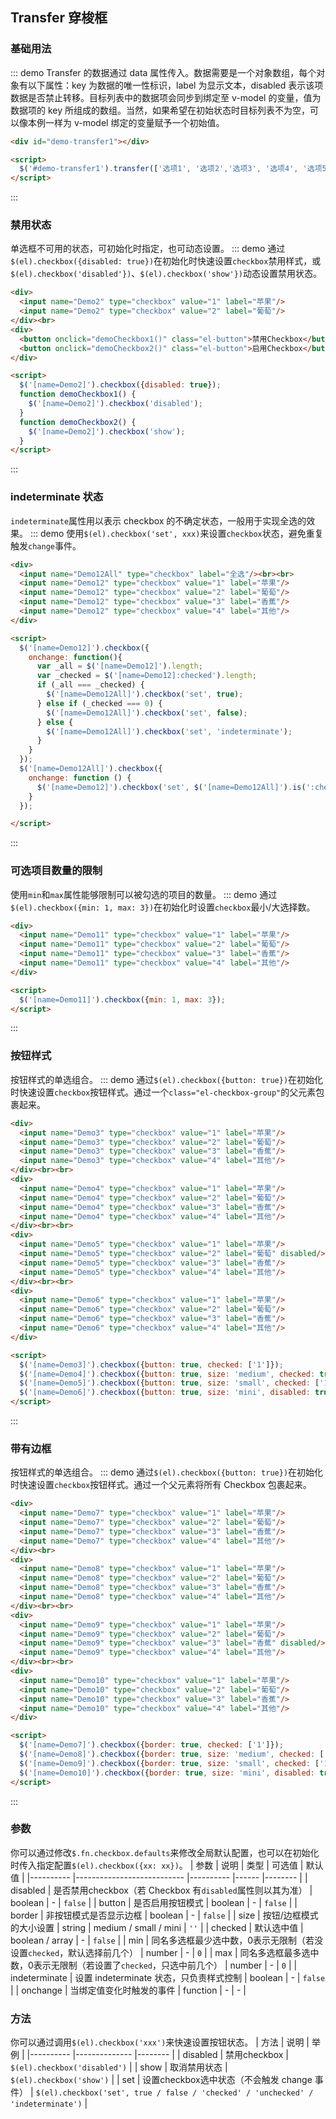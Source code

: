 ## Transfer 穿梭框

### 基础用法
::: demo Transfer 的数据通过 data 属性传入。数据需要是一个对象数组，每个对象有以下属性：key 为数据的唯一性标识，label 为显示文本，disabled 表示该项数据是否禁止转移。目标列表中的数据项会同步到绑定至 v-model 的变量，值为数据项的 key 所组成的数组。当然，如果希望在初始状态时目标列表不为空，可以像本例一样为 v-model 绑定的变量赋予一个初始值。

``` html
<div id="demo-transfer1"></div>

<script>
  $('#demo-transfer1').transfer(['选项1', '选项2','选项3', '选项4', '选项5']);
</script>
```
:::

### 禁用状态
单选框不可用的状态，可初始化时指定，也可动态设置。
::: demo 通过`$(el).checkbox({disabled: true})`在初始化时快速设置`checkbox`禁用样式，或`$(el).checkbox('disabled'})`、`$(el).checkbox('show'})`动态设置禁用状态。

``` html
<div>
  <input name="Demo2" type="checkbox" value="1" label="苹果"/>
  <input name="Demo2" type="checkbox" value="2" label="葡萄"/>
</div><br>
<div>
  <button onclick="demoCheckbox1()" class="el-button">禁用Checkbox</button>
  <button onclick="demoCheckbox2()" class="el-button">启用Checkbox</button>
</div>

<script>
  $('[name=Demo2]').checkbox({disabled: true});
  function demoCheckbox1() {
    $('[name=Demo2]').checkbox('disabled');
  }
  function demoCheckbox2() {
    $('[name=Demo2]').checkbox('show');
  }
</script>
```
:::

### indeterminate 状态
`indeterminate`属性用以表示 checkbox 的不确定状态，一般用于实现全选的效果。
::: demo 使用`$(el).checkbox('set', xxx)`来设置`checkbox`状态，避免重复触发`change`事件。

``` html
<div>
  <input name="Demo12All" type="checkbox" label="全选"/><br><br>
  <input name="Demo12" type="checkbox" value="1" label="苹果"/>
  <input name="Demo12" type="checkbox" value="2" label="葡萄"/>
  <input name="Demo12" type="checkbox" value="3" label="香蕉"/>
  <input name="Demo12" type="checkbox" value="4" label="其他"/>
</div>

<script>
  $('[name=Demo12]').checkbox({
    onchange: function(){
      var _all = $('[name=Demo12]').length;
      var _checked = $('[name=Demo12]:checked').length;
      if (_all === _checked) {
        $('[name=Demo12All]').checkbox('set', true);
      } else if (_checked === 0) {
        $('[name=Demo12All]').checkbox('set', false);
      } else {
        $('[name=Demo12All]').checkbox('set', 'indeterminate');
      }
    }
  });
  $('[name=Demo12All]').checkbox({
    onchange: function () {
      $('[name=Demo12]').checkbox('set', $('[name=Demo12All]').is(':checked'));
    }
  });

</script>
```
:::

### 可选项目数量的限制
使用`min`和`max`属性能够限制可以被勾选的项目的数量。
::: demo 通过`$(el).checkbox({min: 1, max: 3})`在初始化时设置`checkbox`最小/大选择数。

``` html
<div>
  <input name="Demo11" type="checkbox" value="1" label="苹果"/>
  <input name="Demo11" type="checkbox" value="2" label="葡萄"/>
  <input name="Demo11" type="checkbox" value="3" label="香蕉"/>
  <input name="Demo11" type="checkbox" value="4" label="其他"/>
</div>

<script>
  $('[name=Demo11]').checkbox({min: 1, max: 3});
</script>
```
:::

### 按钮样式
按钮样式的单选组合。
::: demo 通过`$(el).checkbox({button: true})`在初始化时快速设置`checkbox`按钮样式。通过一个`class="el-checkbox-group"`的父元素包裹起来。

``` html
<div>
  <input name="Demo3" type="checkbox" value="1" label="苹果"/>
  <input name="Demo3" type="checkbox" value="2" label="葡萄"/>
  <input name="Demo3" type="checkbox" value="3" label="香蕉"/>
  <input name="Demo3" type="checkbox" value="4" label="其他"/>
</div><br><br>
<div>
  <input name="Demo4" type="checkbox" value="1" label="苹果"/>
  <input name="Demo4" type="checkbox" value="2" label="葡萄"/>
  <input name="Demo4" type="checkbox" value="3" label="香蕉"/>
  <input name="Demo4" type="checkbox" value="4" label="其他"/>
</div><br><br>
<div>
  <input name="Demo5" type="checkbox" value="1" label="苹果"/>
  <input name="Demo5" type="checkbox" value="2" label="葡萄" disabled/>
  <input name="Demo5" type="checkbox" value="3" label="香蕉"/>
  <input name="Demo5" type="checkbox" value="4" label="其他"/>
</div><br><br>
<div>
  <input name="Demo6" type="checkbox" value="1" label="苹果"/>
  <input name="Demo6" type="checkbox" value="2" label="葡萄"/>
  <input name="Demo6" type="checkbox" value="3" label="香蕉"/>
  <input name="Demo6" type="checkbox" value="4" label="其他"/>
</div>

<script>
  $('[name=Demo3]').checkbox({button: true, checked: ['1']});
  $('[name=Demo4]').checkbox({button: true, size: 'medium', checked: true});
  $('[name=Demo5]').checkbox({button: true, size: 'small', checked: ['1']});
  $('[name=Demo6]').checkbox({button: true, size: 'mini', disabled: true, checked: ['1']});
</script>
```
:::

### 带有边框
按钮样式的单选组合。
::: demo 通过`$(el).checkbox({button: true})`在初始化时快速设置`checkbox`按钮样式。通过一个父元素将所有 Checkbox 包裹起来。

``` html
<div>
  <input name="Demo7" type="checkbox" value="1" label="苹果"/>
  <input name="Demo7" type="checkbox" value="2" label="葡萄"/>
  <input name="Demo7" type="checkbox" value="3" label="香蕉"/>
  <input name="Demo7" type="checkbox" value="4" label="其他"/>
</div><br>
<div>
  <input name="Demo8" type="checkbox" value="1" label="苹果"/>
  <input name="Demo8" type="checkbox" value="2" label="葡萄"/>
  <input name="Demo8" type="checkbox" value="3" label="香蕉"/>
  <input name="Demo8" type="checkbox" value="4" label="其他"/>
</div><br><br>
<div>
  <input name="Demo9" type="checkbox" value="1" label="苹果"/>
  <input name="Demo9" type="checkbox" value="2" label="葡萄"/>
  <input name="Demo9" type="checkbox" value="3" label="香蕉" disabled/>
  <input name="Demo9" type="checkbox" value="4" label="其他"/>
</div><br><br>
<div>
  <input name="Demo10" type="checkbox" value="1" label="苹果"/>
  <input name="Demo10" type="checkbox" value="2" label="葡萄"/>
  <input name="Demo10" type="checkbox" value="3" label="香蕉"/>
  <input name="Demo10" type="checkbox" value="4" label="其他"/>
</div>

<script>
  $('[name=Demo7]').checkbox({border: true, checked: ['1']});
  $('[name=Demo8]').checkbox({border: true, size: 'medium', checked: ['1']});
  $('[name=Demo9]').checkbox({border: true, size: 'small', checked: ['1']});
  $('[name=Demo10]').checkbox({border: true, size: 'mini', disabled: true, checked: ['1']});
</script>
```
:::

### 参数
你可以通过修改`$.fn.checkbox.defaults`来修改全局默认配置，也可以在初始化时传入指定配置`$(el).checkbox({xx: xx})`。
| 参数      | 说明                       | 类型      | 可选值 | 默认值  |
|---------- |--------------------------- |---------- |------  |-------- |
| disabled     | 是否禁用checkbox（若 Checkbox 有`disabled`属性则以其为准） | boolean | - | `false` |
| button     | 是否启用按钮模式 | boolean | - | `false` |
| border     | 非按钮模式是否显示边框 | boolean | - | `false` |
| size | 按钮/边框模式的大小设置 | string | medium / small / mini | `''` |
| checked | 默认选中值 | boolean / array | - | `false` |
| min | 同名多选框最少选中数，0表示无限制（若没设置`checked`，默认选择前几个） | number | - | `0` |
| max | 同名多选框最多选中数，0表示无限制（若设置了`checked`，只选中前几个） | number | - | `0` |
| indeterminate | 设置 indeterminate 状态，只负责样式控制 | boolean | - | `false` |
| onchange | 当绑定值变化时触发的事件 | function | - | - |

### 方法
你可以通过调用`$(el).checkbox('xxx')`来快速设置按钮状态。
| 方法      | 说明          | 举例  |
|---------- |-------------- |-------- |
| disabled | 禁用checkbox | `$(el).checkbox('disabled')` |
| show | 取消禁用状态 | `$(el).checkbox('show')` |
| set | 设置checkbox选中状态（不会触发 change 事件） | `$(el).checkbox('set', true / false / 'checked' / 'unchecked' / 'indeterminate')` |
